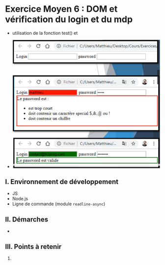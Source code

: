 # Exercice Moyen 6 : DOM et vérification du login et du mdp

- utilisation de la fonction test() et 
  
- ![capture exo6](ex6.png)

## I. Environnement de développement

* JS
* Node.js
* Ligne de commande (module `readline-async`)

## II. Démarches
- 


## III. Points à retenir

1. 
